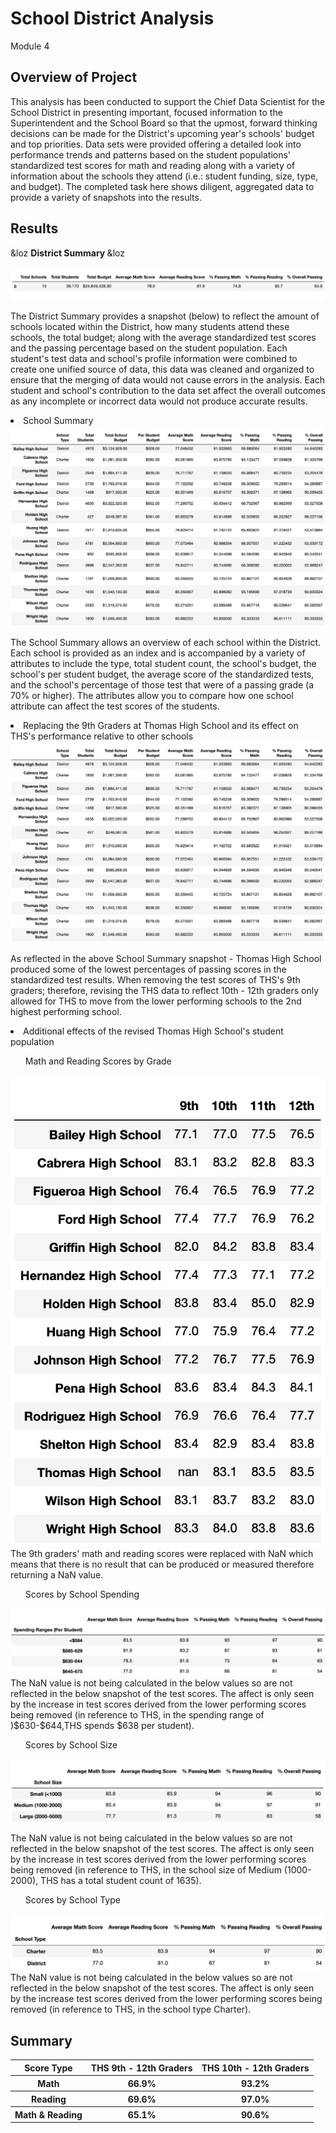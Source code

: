 # School District Analysis
Module 4

## Overview of Project

This analysis has been conducted to support the Chief Data Scientist for the School District in presenting important, focused information to the Superintendent and the School Board so that the upmost, forward thinking decisions can be made for the District's upcoming year's schools' budget and top priorities. Data sets were provided offering a detailed look into performance trends and patterns based on the student populations' standardized test scores for math and reading along with a variety of information about the schools they attend (i.e.: student funding, size, type, and budget). The completed task here shows diligent, aggregated data to provide a variety of snapshots into the results.

## Results

&loz <B> District Summary </B> &loz

<img src="Resources/district_summary.png" alt="District Summary">

The District Summary provides a snapshot (below) to reflect the amount of schools located within the District, how many students attend these schools, the total budget; along with the average standardized test scores and the passing percentage based on the student population. Each student's test data and school's profile information were combined to create one unified source of data, this data was cleaned and organized to ensure that the merging of data would not cause errors in the analysis. Each student and school's contribution to the data set affect the overall outcomes as any incomplete or incorrect data would not produce accurate results. 

<li>School Summary</li>

<img src="Resources/school_summary.png" alt="School Summary">

The School Summary allows an overview of each school within the District. Each school is provided as an index and is accompanied by a variety of attributes to include the type, total student count, the school's budget, the school's per student budget, the average score of the standardized tests, and the school's percentage of those test that were of a passing grade (a 70% or higher). The attributes allow you to compare how one school attribute can affect the test scores of the students. 

<li>Replacing the 9th Graders at Thomas High School and its effect on THS's performance relative to other schools</li>

<img src="Resources/THS_revised_school_summary.png" alt="School Summary - with THS revision">

As reflected in the above School Summary snapshot - Thomas High School produced some of the lowest percentages of passing scores in the standardized test results. When removing the test scores of THS's 9th graders; therefore, revising the THS data to reflect 10th - 12th graders only allowed for THS to move from the lower performing schools to the 2nd highest performing school. 

<li>Additional effects of the revised Thomas High School's student population</li>

<ul>Math and Reading Scores by Grade</ul>
<img src="Resources/math_and_reading_scores_by_grade.png" alt="Math and Reading Scores by Grade">
The 9th graders' math and reading scores were replaced with NaN which means that there is no result that can be produced or measured therefore returning a NaN value. 

<ul>Scores by School Spending</ul>
<img src="Resources/scores_by_spending.png" alt="Math and Reading Scores by Spending">
The NaN value is not being calculated in the below values so are not reflected in the below snapshot of the test scores. The affect is only seen by the increase in test scores derived from the lower performing scores being removed (in reference to THS, in the spending range of )$630-$644,THS spends $638 per student). 

<ul>Scores by School Size</ul>
<img src="Resources/scores_by_size.png" alt="Math and Reading Scores by Size">
The NaN value is not being calculated in the below values so are not reflected in the below snapshot of the test scores. The affect is only seen by the increase in test scores derived from the lower performing scores being removed (in reference to THS, in the school size of Medium (1000-2000), THS has a total student count of 1635). 

<ul>Scores by School Type</ul>
<img src="Resources/scores_by_type.png" alt="Math and Reading Scores by Type">
The NaN value is not being calculated in the below values so are not reflected in the below snapshot of the test scores. The affect is only seen by the increase test scores derived from the lower performing scores being removed (in reference to THS, in the school type Charter). 

## Summary

<table>
<tr>
<th><B>Score Type</B></th>
<th><B>THS 9th - 12th Graders</B></th>
<th><B>THS 10th - 12th Graders</B></th>
</tr>
<tr>
<th><B>Math</B></th>
<th>66.9%</th>
<th>93.2%</th>
</tr>
<tr>
<th><B>Reading</B></th>
<th>69.6%</th>
<th>97.0%</th>
</tr>
<tr>
<th><B>Math & Reading</B></th>
<th>65.1%</th>
<th>90.6%</th>
</tr>
</table>




